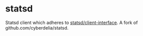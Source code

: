 # statsd

 Statsd client which adheres to
[statsd/client-interface](https://github.com/statsd/client-interface). A fork of
github.com/cyberdelia/statsd.
